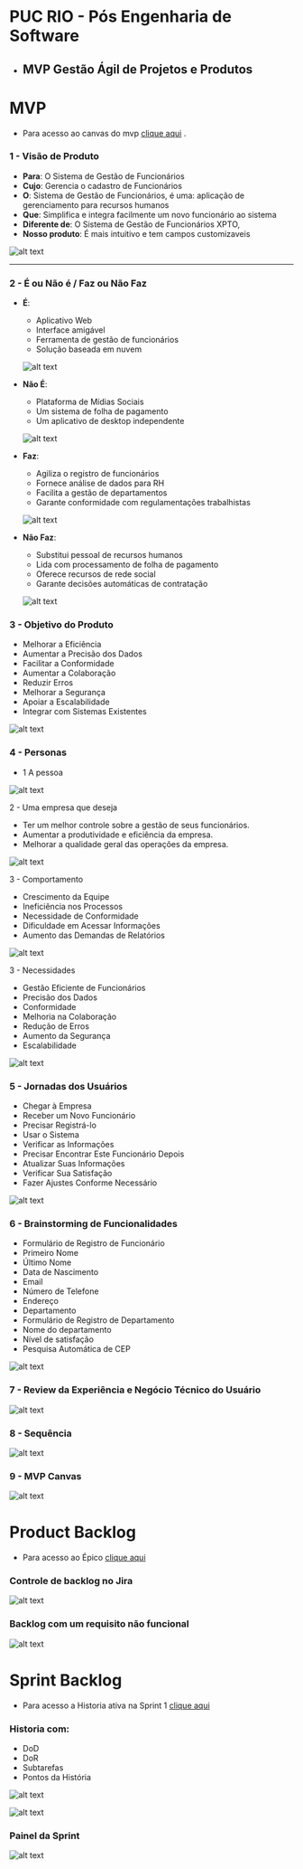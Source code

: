 # PUC RIO - Pós Engenharia de Software 
- ## MVP Gestão Ágil de Projetos e Produtos 

# MVP
- Para acesso ao canvas do mvp [clique aqui](https://miro.com/app/board/uXjVLEEYgmk=/?share_link_id=520923571307) .
### 1 - Visão de Produto
- **Para**: O Sistema de Gestão de Funcionários
- **Cujo**: Gerencia o cadastro de Funcionários
- **O**: Sistema de Gestão de Funcionários, é uma: aplicação de gerenciamento para recursos humanos
 - **Que**: Simplifica e integra facilmente um novo funcionário ao sistema
 - **Diferente de**: O Sistema de Gestão de Funcionários XPTO,
 - **Nosso produto**: É mais intuitivo e tem campos customizaveis

 ![alt text](./images/image.png)

---
### 2 - É ou Não é / Faz ou Não Faz
- **É**:
    - Aplicativo Web
    - Interface amigável
    - Ferramenta de gestão de funcionários
    - Solução baseada em nuvem

    ![alt text](./images/image-1.png)

- **Não É**:
    - Plataforma de Mídias Sociais
    - Um sistema de folha de pagamento
    - Um aplicativo de desktop independente

    ![alt text](./images/image-2.png)

- **Faz**:
    - Agiliza o registro de funcionários
    - Fornece análise de dados para RH
    - Facilita a gestão de departamentos
    - Garante conformidade com regulamentações trabalhistas

    ![alt text](./images/image-3.png)

- **Não Faz**:
    - Substitui pessoal de recursos humanos
    - Lida com processamento de folha de pagamento
    - Oferece recursos de rede social
    - Garante decisões automáticas de contratação

    ![alt text](./images/image-4.png)


### 3 - Objetivo do Produto
- Melhorar a Eficiência
- Aumentar a Precisão dos Dados
- Facilitar a Conformidade
- Aumentar a Colaboração
- Reduzir Erros
- Melhorar a Segurança
- Apoiar a Escalabilidade
- Integrar com Sistemas Existentes

![alt text](./images/image-5.png)



### 4 - Personas
- 1 A pessoa

![alt text](./images/image-6.png)


2 - Uma empresa que deseja 
- Ter um melhor controle sobre a gestão de seus funcionários. 
- Aumentar a produtividade e eficiência da empresa. 
- Melhorar a qualidade geral das operações da empresa. 

![alt text](./images/image-7.png)

3 - Comportamento 
- Crescimento da Equipe 
- Ineficiência nos Processos 
- Necessidade de Conformidade 
- Dificuldade em Acessar Informações 
- Aumento das Demandas de Relatórios 

![alt text](./images/image-8.png)

3 - Necessidades 
- Gestão Eficiente de Funcionários 
- Precisão dos Dados 
- Conformidade 
- Melhoria na Colaboração 
- Redução de Erros 
- Aumento da Segurança 
- Escalabilidade

![alt text](./images/image-9.png)


### 5 - Jornadas dos Usuários
- Chegar à Empresa
- Receber um Novo Funcionário
- Precisar Registrá-lo
- Usar o Sistema
- Verificar as Informações
- Precisar Encontrar Este Funcionário Depois
- Atualizar Suas Informações
- Verificar Sua Satisfação
- Fazer Ajustes Conforme Necessário

![alt text](./images/image-10.png)

### 6 - Brainstorming de Funcionalidades
- Formulário de Registro de Funcionário
- Primeiro Nome
- Último Nome
- Data de Nascimento
- Email
- Número de Telefone
- Endereço
- Departamento
- Formulário de Registro de Departamento
- Nome do departamento
- Nível de satisfação
- Pesquisa Automática de CEP

![alt text](./images/image-11.png)

### 7 - Review da Experiência e Negócio Técnico do Usuário
![alt text](./images/image-12.png)

### 8 - Sequência
![alt text](./images/image-13.png)

### 9 - MVP  Canvas
![alt text](./images/image-14.png)

# Product Backlog
- Para acesso ao Épico [clique aqui](https://angeloakm.atlassian.net/browse/MGA-1)

### Controle de backlog no Jira
![alt text](./images/image-15.png)

### Backlog com um requisito não funcional
![alt text](./images/image-16.png)

# Sprint Backlog
- Para acesso a Historia ativa na Sprint 1 [clique aqui](https://angeloakm.atlassian.net/browse/MGA-2)

### Historia com:
- DoD
- DoR
- Subtarefas
- Pontos da História

![alt text](./images/image-17.png)

![alt text](./images/image-18.png)

### Painel da Sprint
![alt text](./images/image-19.png)